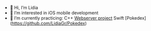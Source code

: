 - 👋 Hi, I’m Lidia
- 👀 I’m interested in iOS mobile development
- 🌱 I’m currently practicing:
   C++ [Webserver project](https://github.com/LidiaGr/Webserver)
   Swift [Pokedex] (https://github.com/LidiaGr/Pokedex)

<!---
LidiaGr/LidiaGr is a ✨ special ✨ repository because its `README.md` (this file) appears on your GitHub profile.
You can click the Preview link to take a look at your changes.
--->

